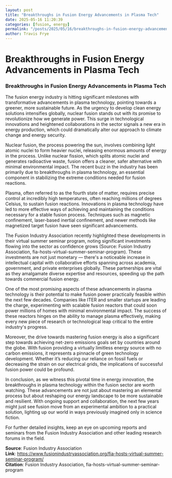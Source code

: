 ```yaml
---
layout: post
title: "Breakthroughs in Fusion Energy Advancements in Plasma Tech"
date: 2025-05-16 11:20:39
categories: [fusion, energy]
permalink: "/posts/2025/05/16/breakthroughs-in-fusion-energy-advancements-in-plasma-tech/"
author: Travis Frye
---
```


# Breakthroughs in Fusion Energy Advancements in Plasma Tech

### Breakthroughs in Fusion Energy Advancements in Plasma Tech

The fusion energy industry is hitting significant milestones with transformative advancements in plasma technology, pointing towards a greener, more sustainable future. As the urgency to develop clean energy solutions intensifies globally, nuclear fusion stands out with its promise to revolutionize how we generate power. This surge in technological innovations and heightened collaborations in the sector signals a new era in energy production, which could dramatically alter our approach to climate change and energy security.

Nuclear fusion, the process powering the sun, involves combining light atomic nuclei to form heavier nuclei, releasing enormous amounts of energy in the process. Unlike nuclear fission, which splits atomic nuclei and generates radioactive waste, fusion offers a cleaner, safer alternative with minimal environmental impact. The recent buzz in the industry has been primarily due to breakthroughs in plasma technology, an essential component in stabilizing the extreme conditions needed for fusion reactions.

Plasma, often referred to as the fourth state of matter, requires precise control at incredibly high temperatures, often reaching millions of degrees Celsius, to sustain fusion reactions. Innovations in plasma technology have led to more effective ways of achieving and maintaining the conditions necessary for a stable fusion process. Techniques such as magnetic confinement, laser-based inertial confinement, and newer methods like magnetized target fusion have seen significant advancements.

The Fusion Industry Association recently highlighted these developments in their virtual summer seminar program, noting significant investments flowing into the sector as confidence grows (Source: Fusion Industry Association, fia-hosts-virtual-summer-seminar-program). These investments are not just monetary — there's a noticeable increase in intellectual capital with collaborative efforts spanning across academia, government, and private enterprises globally. These partnerships are vital as they amalgamate diverse expertise and resources, speeding up the path towards commercial fusion energy.

One of the most promising aspects of these advancements in plasma technology is their potential to make fusion power practically feasible within the next few decades. Companies like ITER and smaller startups are leading the charge, experimenting with scalable fusion reactors that could soon power millions of homes with minimal environmental impact. The success of these reactors hinges on the ability to manage plasma effectively, making every new piece of research or technological leap critical to the entire industry's progress.

Moreover, the drive towards mastering fusion energy is also a significant step towards achieving net-zero emissions goals set by countries around the globe. With fusion providing a virtually limitless energy source with no carbon emissions, it represents a pinnacle of green technology development. Whether it’s reducing our reliance on fossil fuels or decreasing the strain on our electrical grids, the implications of successful fusion power could be profound.

In conclusion, as we witness this pivotal time in energy innovation, the breakthroughs in plasma technology within the fusion sector are worth watching. These advancements are not just about mastering an elemental process but about reshaping our energy landscape to be more sustainable and resilient. With ongoing support and collaboration, the next few years might just see fusion move from an experimental ambition to a practical solution, lighting up our world in ways previously imagined only in science fiction.

For further detailed insights, keep an eye on upcoming reports and seminars from the Fusion Industry Association and other leading research forums in the field.

**Source**: Fusion Industry Association  
**Link**: https://www.fusionindustryassociation.org/fia-hosts-virtual-summer-seminar-program/  
**Citation**: Fusion Industry Association, fia-hosts-virtual-summer-seminar-program
